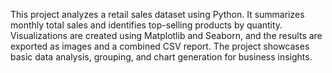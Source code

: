 This project analyzes a retail sales dataset using Python. It summarizes monthly total sales and identifies top-selling products by quantity. Visualizations are created using Matplotlib and Seaborn, and the results are exported as images and a combined CSV report. The project showcases basic data analysis, grouping, and chart generation for business insights.
